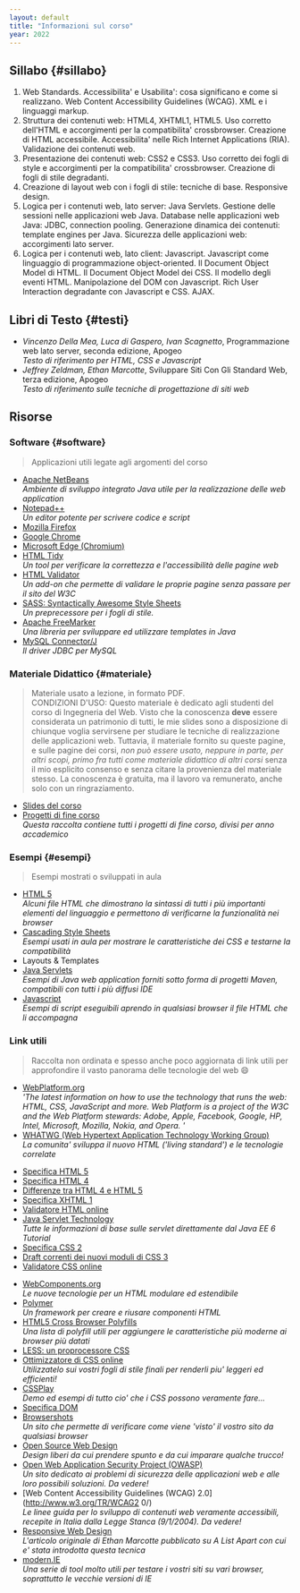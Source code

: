 ```yaml
---
layout: default
title: "Informazioni sul corso"
year: 2022
---
```


## Sillabo {#sillabo}

1. Web Standards. Accessibilita' e Usabilita': cosa significano e come si realizzano. Web Content Accessibility Guidelines (WCAG). XML e i linguaggi markup.
2. Struttura dei contenuti web: HTML4, XHTML1, HTML5. Uso corretto dell'HTML e accorgimenti per la compatibilita' crossbrowser. Creazione di HTML accessibile. Accessibilita' nelle Rich Internet Applications (RIA). Validazione dei contenuti web.
3. Presentazione dei contenuti web: CSS2 e CSS3. Uso corretto dei fogli di style e accorgimenti per la compatibilita' crossbrowser. Creazione di fogli di stile degradanti.
4. Creazione di layout web con i fogli di stile: tecniche di base. Responsive design.
5. Logica per i contenuti web, lato server: Java Servlets. Gestione delle sessioni nelle applicazioni web Java. Database nelle applicazioni web Java: JDBC, connection pooling. Generazione dinamica dei contenuti: template engines per Java. Sicurezza delle applicazioni web: accorgimenti lato server.
6. Logica per i contenuti web, lato client: Javascript. Javascript come linguaggio di programmazione object-oriented. Il Document Object Model di HTML. Il Document Object Model dei CSS. Il modello degli eventi HTML. Manipolazione del DOM con Javascript. Rich User Interaction degradante con Javascript e CSS. AJAX.

## Libri di Testo  {#testi}

* *Vincenzo Della Mea, Luca di Gaspero, Ivan Scagnetto*, Programmazione web lato server, seconda edizione, Apogeo  
  *Testo di riferimento per HTML, CSS e Javascript*
* *Jeffrey Zeldman, Ethan Marcotte*, Sviluppare Siti Con Gli Standard Web, terza edizione, Apogeo  
  *Testo di riferimento sulle tecniche di progettazione di siti web*

## Risorse

### Software  {#software}

> Applicazioni utili legate agli argomenti del corso

* [Apache NetBeans](https://netbeans.apache.org/download/)  
  *Ambiente di sviluppo integrato Java utile per la realizzazione delle web application*
* [Notepad++](http://notepad-plus.sourceforge.net/)  
  *Un editor potente per scrivere codice e script*
* [Mozilla Firefox](http://www.getfirefox.com/)
* [Google Chrome](http://www.google.com/chrome/)
* [Microsoft Edge (Chromium)](https://www.microsoft.com/en-us/edge)
* [HTML Tidy](http://tidy.sourceforge.net/)  
  *Un tool per verificare la correttezza e l'accessibilità delle pagine web*
* [HTML Validator](http://users.skynet.be/mgueury/mozilla/download.html)  
  *Un add-on che permette di validare le proprie pagine senza passare per il sito del W3C*
* [SASS: Syntactically Awesome Style Sheets](http://sass-lang.com)  
  *Un preprecessore per i fogli di stile.*
* [Apache FreeMarker](https://freemarker.apache.org/)  
  *Una libreria per sviluppare ed utilizzare templates in Java*
* [MySQL Connector/J](http://www.mysql.com/downloads/connector/j/)  
  *Il driver JDBC per MySQL*

### Materiale Didattico  {#materiale}

> Materiale usato a lezione, in formato PDF.  
> CONDIZIONI D'USO: Questo materiale è dedicato agli studenti del corso di Ingegneria del Web. Visto che la conoscenza **deve** essere considerata
> un patrimonio di tutti, le mie slides sono a disposizione di chiunque voglia servirsene per studiare le tecniche di realizzazione delle applicazioni
> web. Tuttavia, il materiale fornito su queste pagine, e sulle pagine dei corsi, *non può essere usato, neppure in parte, per altri scopi, primo fra tutti come materiale didattico di altri corsi* senza il mio esplicito consenso e senza citare la provenienza del materiale stesso. La conoscenza è gratuita, ma il lavoro va remunerato, anche solo con un ringraziamento.

* [Slides del corso](https://github.com/WebEngineering-Univaq/WE_Lecture_Slides)
* [Progetti di fine corso](https://github.com/WebEngineering-Univaq/Project_Specifications)  
  *Questa raccolta contiene tutti i progetti di fine corso, divisi per anno accademico*

### Esempi  {#esempi}

> Esempi mostrati o sviluppati in aula

* [HTML 5](https://github.com/WebEngineering-Univaq/HTML_Examples)  
  *Alcuni file HTML che dimostrano la sintassi di tutti i più importanti elementi del linguaggio e permettono di verificarne la funzionalità nei browser*
* [Cascading Style Sheets](https://github.com/WebEngineering-Univaq/CSS_Examples)  
  *Esempi usati in aula per mostrare le caratteristiche dei CSS e testarne la compatibilità*
* Layouts & Templates
* [Java Servlets](https://github.com/orgs/WebEngineering-Univaq/repositories?q=Java_&type=all&language=&sort=name)  
  *Esempi di Java web application forniti sotto forma di progetti Maven, compatibili con tutti i più diffusi IDE*
* [Javascript](https://github.com/orgs/WebEngineering-Univaq/repositories?q=JS_&type=all&language=&sort=name)  
  *Esempi di script eseguibili aprendo in qualsiasi browser il file HTML che li accompagna*

### Link utili

> Raccolta non ordinata e spesso anche poco aggiornata di link utili per approfondire il vasto panorama delle tecnologie del web :smile:

* [WebPlatform.org](http://www.webplatform.org/)  
  *'The latest information on how to use the technology that runs the web: HTML, CSS, JavaScript and more. Web Platform is a project of the W3C and the Web Platform stewards: Adobe, Apple, Facebook, Google, HP, Intel, Microsoft, Mozilla, Nokia, and Opera. '*
* [WHATWG (Web Hypertext Application Technology Working Group)](https://whatwg.org/)  
  *La comunita' sviluppa il nuovo HTML ('living standard') e le tecnologie correlate*
- [Specifica HTML 5](http://www.w3.org/TR/html5/)
- [Specifica HTML 4](http://www.w3.org/TR/html4/)
- [Differenze tra HTML 4 e HTML 5](http://www.w3.org/TR/html5-diff/)
- [Specifica XHTML 1](http://www.w3.org/TR/xhtml1/)
- [Validatore HTML online](http://validator.w3.org/)
- [Java Servlet Technology](http://download.oracle.com/javaee/6/tutorial/doc/bnafd.html)  
  *Tutte le informazioni di base sulle servlet direttamente dal Java EE 6 Tutorial*
- [Specifica CSS 2](http://www.w3.org/TR/CSS21/)
- [Draft correnti dei nuovi moduli di CSS 3](http://www.w3.org/Style/CSS/current-work)
- [Validatore CSS online](http://jigsaw.w3.org/css-validator/)
* [WebComponents.org](http://webcomponents.org/)  
  *Le nuove tecnologie per un HTML modulare ed estendibile*
* [Polymer](https://www.polymer-project.org/)  
  *Un framework per creare e riusare componenti HTML*
* [HTML5 Cross Browser Polyfills](https://polyfill.io/)  
  *Una lista di polyfill utili per aggiungere le caratteristiche più moderne ai browser più datati*
* [LESS: un proprocessore CSS](http://lesscss.org/)
* [Ottimizzatore di CSS online](http://www.cleancss.com/)  
  *Utilizzatelo sui vostri fogli di stile finali per renderli piu' leggeri ed efficienti!*
* [CSSPlay](http://www.cssplay.co.uk/)  
  *Demo ed esempi di tutto cio' che i CSS possono veramente fare...*
* [Specifica DOM](http://www.w3.org/DOM/DOMTR)
* [Browsershots](http://browsershots.org/)  
  *Un sito che permette di verificare come viene 'visto' il vostro sito da qualsiasi browser*
* [Open Source Web Design](http://www.oswd.org/)  
  *Design liberi da cui prendere spunto e da cui imparare qualche trucco!*
* [Open Web Application Security Project (OWASP)](https://www.owasp.org/)  
  *Un sito dedicato ai problemi di sicurezza delle applicazioni web e alle loro possibili soluzioni. Da vedere!*
* [Web Content Accessibility Guidelines (WCAG) 2.0](http://www.w3.org/TR/WCAG2 0/)  
  *Le linee guida per lo sviluppo di contenuti web veramente accessibili, recepite in Italia dalla Legge Stanca (9/1/2004). Da vedere!*
* [Responsive Web Design](http://www.alistapart.com/articles/responsive-web-design/)  
  *L'articolo originale di Ethan Marcotte pubblicato su A List Apart con cui e' stata introdotta questa tecnica*
* [modern.IE](http://www.modern.ie/)  
  *Una serie di tool molto utili per testare i vostri siti su vari browser, soprattutto le vecchie versioni di IE*
